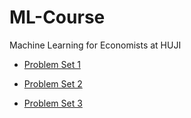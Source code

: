 # ML-Course
 Machine Learning for Economists at HUJI

* [Problem Set 1](https://raw.githack.com/alonrashty/ML-Course/main/PS1/PS1.html)

* [Problem Set 2](https://raw.githack.com/alonrashty/ML-Course/main/PS2/PS2.html)

* [Problem Set 3](https://raw.githack.com/alonrashty/ML-Course/main/PS3/PS3.html)

